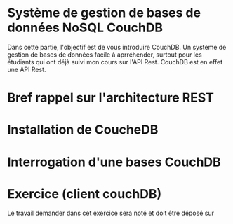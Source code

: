 # Système de gestion de bases de données NoSQL CouchDB

Dans cette partie, l'objectif est de vous introduire CouchDB. Un système de gestion de bases de données facile à aprréhender, surtout pour les étudiants qui ont déjà suivi mon cours sur l'API Rest. CouchDB est en effet une API Rest. 


# Bref rappel sur l'architecture REST

# Installation de CoucheDB


# Interrogation d'une bases CouchDB


# Exercice (client couchDB)
Le travail demander dans cet exercice sera noté et doit être déposé sur 


